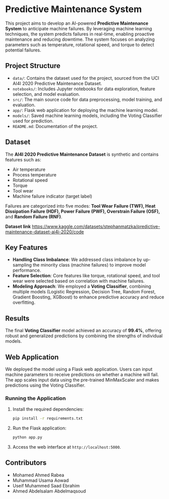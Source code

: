 # Predictive Maintenance System

This project aims to develop an AI-powered **Predictive Maintenance System** to anticipate machine failures. By leveraging machine learning techniques, the system predicts failures in real-time, enabling proactive maintenance and reducing downtime. The system focuses on analyzing parameters such as temperature, rotational speed, and torque to detect potential failures.

## Project Structure

- `data/`: Contains the dataset used for the project, sourced from the UCI AI4I 2020 Predictive Maintenance Dataset.
- `notebooks/`: Includes Jupyter notebooks for data exploration, feature selection, and model evaluation.
- `src/`: The main source code for data preprocessing, model training, and evaluation.
- `app/`: Flask web application for deploying the machine learning model.
- `models/`: Saved machine learning models, including the Voting Classifier used for prediction.
- `README.md`: Documentation of the project.

## Dataset

The **AI4I 2020 Predictive Maintenance Dataset** is synthetic and contains features such as:

- Air temperature
- Process temperature
- Rotational speed
- Torque
- Tool wear
- Machine failure indicator (target label)

Failures are categorized into five modes: **Tool Wear Failure (TWF), Heat Dissipation Failure (HDF), Power Failure (PWF), Overstrain Failure (OSF),** and **Random Failure (RNF)**.

**Dataset link**
https://www.kaggle.com/datasets/stephanmatzka/predictive-maintenance-dataset-ai4i-2020/code


## Key Features

- **Handling Class Imbalance**: We addressed class imbalance by up-sampling the minority class (machine failures) to improve model performance.
- **Feature Selection**: Core features like torque, rotational speed, and tool wear were selected based on correlation with machine failures.
- **Modeling Approach**: We employed a **Voting Classifier**, combining multiple models (Logistic Regression, Decision Tree, Random Forest, Gradient Boosting, XGBoost) to enhance predictive accuracy and reduce overfitting.

## Results

The final **Voting Classifier** model achieved an accuracy of **99.4%**, offering robust and generalized predictions by combining the strengths of individual models.

## Web Application

We deployed the model using a Flask web application. Users can input machine parameters to receive predictions on whether a machine will fail. The app scales input data using the pre-trained MinMaxScaler and makes predictions using the Voting Classifier.

### Running the Application

1. Install the required dependencies:
    ```bash
    pip install -r requirements.txt
    ```

2. Run the Flask application:
    ```bash
    python app.py
    ```

3. Access the web interface at `http://localhost:5000`.

## Contributors

- Mohamed Ahmed Rabea
- Muhammad Usama Aowad
- Useif Muhammed Saad Ebrahim
- Ahmed Abdelsalam Abdelmaqsoud
